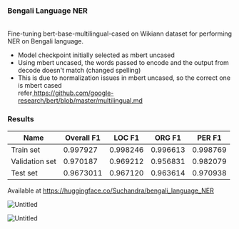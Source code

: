 <h3>Bengali Language NER</h3>
<br/>
Fine-tuning bert-base-multilingual-cased on Wikiann dataset for performing NER on Bengali language.
<br/>
<ul>
  <li>Model checkpoint initially selected as mbert uncased</li>
  <li>Using mbert uncased, the words passed to encode and the output from decode doesn't match (changed spelling)</li>
  <li>This is due to normalization issues in mbert uncased, so the correct one is mbert cased 
  <br/>refer<a href="https://github.com/google-research/bert/blob/master/multilingual.md"> https://github.com/google-research/bert/blob/master/multilingual.md</a></li>
</ul>
<h3>Results</h3>

| Name | Overall F1 | LOC F1 | ORG F1 | PER F1 |
| ---- | -------- | ----- | ---- | ---- |
| Train set | 0.997927 | 0.998246 | 0.996613 | 0.998769 |
| Validation set | 0.970187 | 0.969212 | 0.956831 | 0.982079 |
| Test set | 0.9673011 | 0.967120 |  0.963614 | 0.970938 |


Available at https://huggingface.co/Suchandra/bengali_language_NER 

![Untitled](https://user-images.githubusercontent.com/41965125/149658475-7e8f230c-4e28-4fbe-a3c2-199341518c42.png)

![Untitled](https://user-images.githubusercontent.com/41965125/149658411-ce096279-ccc9-46a3-b4f3-aa0bafc6bf14.png)
